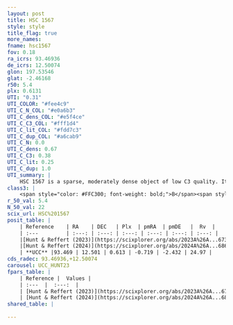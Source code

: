 ```yaml
---
layout: post
title: HSC 1567
style: style
title_flag: true
more_names: 
fname: hsc1567
fov: 0.18
ra_icrs: 93.46936
de_icrs: 12.50074
glon: 197.53546
glat: -2.46168
r50: 5.4
plx: 0.6131
UTI: "0.31"
UTI_COLOR: "#fee4c9"
UTI_C_N_COL: "#e0a6b3"
UTI_C_dens_COL: "#e5f4ce"
UTI_C_C3_COL: "#fff1d4"
UTI_C_lit_COL: "#fdd7c3"
UTI_C_dup_COL: "#a6cab9"
UTI_C_N: 0.0
UTI_C_dens: 0.67
UTI_C_C3: 0.38
UTI_C_lit: 0.25
UTI_C_dup: 1.0
UTI_summary: |
    HSC 1567 is a sparse, moderately dense object of low C3 quality. It was recently reported in the literature.<br><br><span style="color: #99180f; font-weight: bold;">Warning: </span>contains less than 25 stars with <i>P>0.5</i> estimated.
class3: |
    <span style="color: #FFC300; font-weight: bold;">B</span><span style="color: red; font-weight: bold;">C</span>
r_50_val: 5.4
N_50_val: 22
scix_url: HSC%201567
posit_table: |
    | Reference    | RA    | DEC   | Plx  | pmRA  | pmDE   |  Rv  |
    | :---         | :---: | :---: | :---: | :---: | :---: | :---: |
    |[Hunt & Reffert (2023)](https://scixplorer.org/abs/2023A%26A...673A.114H) | 93.472 | 12.505 | 0.621 | -0.674 | -2.417 | 24.784 |
    |[Hunt & Reffert (2024)](https://scixplorer.org/abs/2024A%26A...686A..42H) | 93.472 | 12.505 | 0.621 | -0.674 | -2.417 | 24.784 |
    | **UCC** |93.469 | 12.501 | 0.613 | -0.719 | -2.432 | 24.97 | 
cds_radec: 93.46936,+12.50074
carousel: UCC_HUNT23
fpars_table: |
    | Reference |  Values |
    | :---  |  :---:  |
    | [Hunt & Reffert (2023)](https://scixplorer.org/abs/2023A%26A...673A.114H) | `AV50=1.054, diffAV50=0.347, MOD50=10.86, logAge50=8.079` |
    | [Hunt & Reffert (2024)](https://scixplorer.org/abs/2024A%26A...686A..42H) | `MassJ=64.6879` |
shared_table: |
    
---
```

